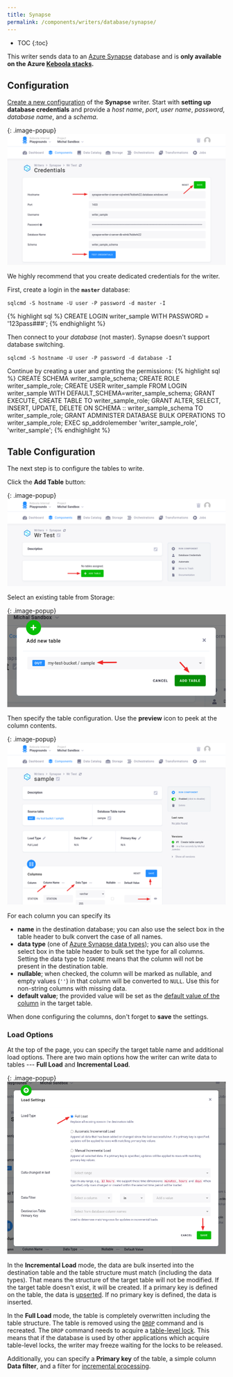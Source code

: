 ```yaml
---
title: Synapse
permalink: /components/writers/database/synapse/
---
```


* TOC
{:toc}

This writer sends data to an [Azure Synapse](https://azure.microsoft.com/en-us/services/synapse-analytics/) 
database and is **only available on the Azure [Keboola stacks](/overview/#stacks).**

## Configuration
[Create a new configuration](/components/#creating-component-configuration) of the **Synapse** writer. Start
with **setting up database credentials** and provide a *host name*, *port*, *user name*, *password*, *database
name*, and a *schema*.

{: .image-popup}
![Screenshot - Save Credentials](/components/writers/database/synapse/synapse-1.png)

We highly recommend that you create dedicated credentials for the writer.

First, create a login in the **`master`** database:

```
sqlcmd -S hostname -U user -P password -d master -I
```

{% highlight sql %}
CREATE LOGIN writer_sample WITH PASSWORD = '123pass###';
{% endhighlight %}

Then connect to your *database* (not master). Synapse doesn't support database switching. 

```
sqlcmd -S hostname -U user -P password -d database -I
```

Continue by creating a user and granting the permissions:
{% highlight sql %}
CREATE SCHEMA writer_sample_schema;
CREATE ROLE writer_sample_role;
CREATE USER writer_sample FROM LOGIN writer_sample WITH DEFAULT_SCHEMA=writer_sample_schema;
GRANT EXECUTE, CREATE TABLE TO writer_sample_role;
GRANT ALTER, SELECT, INSERT, UPDATE, DELETE ON SCHEMA :: writer_sample_schema TO writer_sample_role;
GRANT ADMINISTER DATABASE BULK OPERATIONS TO writer_sample_role;
EXEC sp_addrolemember 'writer_sample_role', 'writer_sample';
{% endhighlight %}


## Table Configuration
The next step is to configure the tables to write. 

Click the **Add Table** button:

{: .image-popup}
![Screenshot - Add Table Button](/components/writers/database/synapse/synapse-2.png)

Select an existing table from Storage:

{: .image-popup}
![Screenshot - Select Table](/components/writers/database/synapse/synapse-3.png)

Then specify the table configuration. Use the **preview** icon to peek at the column contents.

{: .image-popup}
![Screenshot - Table Columns](/components/writers/database/synapse/synapse-4.png)

For each column you can specify its

- **name** in the destination database; you can also use the select box in the table header to bulk convert the case of all names.
- **data type** (one of [Azure Synapse data types](https://docs.microsoft.com/en-us/azure/synapse-analytics/sql-data-warehouse/sql-data-warehouse-tables-data-types)); you can also use the select box in the table header to bulk set the type for all columns. Setting the data type to `IGNORE` means that the column will not be present in the destination table.
- **nullable**; when checked, the column will be marked as nullable, and empty values (`''`) in that column will be converted to `NULL`. Use this for non-string columns with missing data.
- **default value**; the provided value will be set as the [default value of the column](https://docs.microsoft.com/en-us/sql/t-sql/statements/create-table-transact-sql?view=sql-server-2017#default-definitions) in the target table.

When done configuring the columns, don't forget to **save** the settings.

### Load Options
At the top of the page, you can specify the target table name and additional load options. There are two main 
options how the writer can write data to tables --- **Full Load** and **Incremental Load**.

{: .image-popup}
![Screenshot - Table Options](/components/writers/database/synapse/synapse-5.png)

In the **Incremental Load** mode, the data are bulk inserted into the destination table and the table structure
must match (including the data types). That means the structure of the target table will not be modified. If 
the target table doesn't exist, it will be created. If a primary key is defined on the table, the data is
[upserted](https://en.wikipedia.org/wiki/Merge_(SQL)). If no primary key is defined, the data is inserted.

In the **Full Load** mode, the table is completely overwritten including the table structure. The table is removed
using the [`DROP`](https://docs.microsoft.com/en-us/sql/t-sql/statements/drop-table-transact-sql) command 
and is recreated. The `DROP` command needs to acquire 
a [table-level lock](https://docs.microsoft.com/en-us/sql/relational-databases/sql-server-transaction-locking-and-row-versioning-guide).
This means that if the database is used by other applications which acquire table-level locks, the writer may
freeze waiting for the locks to be released.

Additionally, you can specify a **Primary key** of the table, a simple column **Data filter**, and a filter for
[incremental processing](/storage/tables/#incremental-processing).
